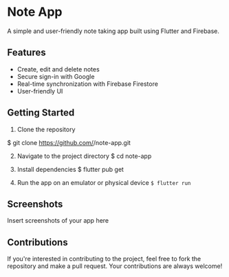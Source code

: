 # Note App

A simple and user-friendly note taking app built using Flutter and Firebase.

## Features

- Create, edit and delete notes
- Secure sign-in with Google
- Real-time synchronization with Firebase Firestore
- User-friendly UI

## Getting Started

1. Clone the repository

$ git clone https://github.com/<your-username>/note-app.git

2. Navigate to the project directory $ cd note-app

3. Install dependencies
   $ flutter pub get

4. Run the app on an emulator or physical device
   ```$ flutter run```

## Screenshots

Insert screenshots of your app here

## Contributions

If you're interested in contributing to the project, feel free to fork the repository and make a
pull request. Your contributions are always welcome!